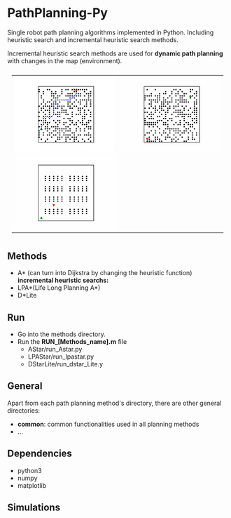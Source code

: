 # PathPlanning-Py

Single robot path planning algorithms implemented in Python. Including heuristic search and incremental heuristic search methods.

Incremental heuristic search methods are used for **dynamic path planning** with changes in the map (environment).

<table style="padding:10px">
  <tr>
    <td><img src="./DStarLite/results/sim-2.png" alt="1"></td>
    <td><img src="./DStarLite/results/sim-4.gif" alt="2"></td>
  </tr>
  <tr>
    <td><img src="./DStarLite/results/sim-5-dy.gif" alt="2"></td>
  </tr>
</table>

## Methods

- A* (can turn into Dijkstra by changing the heuristic function)
**incremental heuristic searchs:**
- LPA*(Life Long Planning A*)
- D*Lite

## Run

- Go into the methods directory.
- Run the **RUN_[Methods_name].m** file
  - AStar/run_Astar.py
  - LPAStar/run_lpastar.py
  - DStarLite/run_dstar_Lite.y

## General

Apart from each path planning method's directory, there are other general directories:

- **common**: common functionalities used in all planning methods
- ...

## Dependencies

- python3
- numpy
- matplotlib

## Simulations
